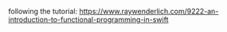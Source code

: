 
following the tutorial:
https://www.raywenderlich.com/9222-an-introduction-to-functional-programming-in-swift


